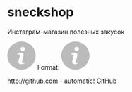 # sneckshop
Инстаграм-магазин полезных закусок


![GitHub Logo](/src/img/info-button.svg)
Format: ![Alt Text](/src/img/info-button.svg)

http://github.com - automatic!
[GitHub](http://github.com)